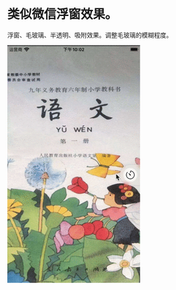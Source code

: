 # 类似微信浮窗效果。

浮窗、毛玻璃、半透明、吸附效果。调整毛玻璃的模糊程度。

![img](https://github.com/dosedo/BlurFloatingButtonDemo/blob/master/gif/HGHjs57P5J.gif) 
